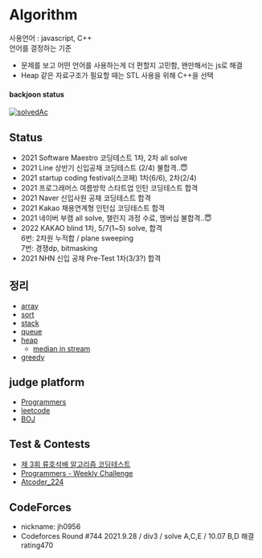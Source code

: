 # Algorithm

사용언어 : javascript, C++<br>
언어를 결정하는 기준<br>
- 문제를 보고 어떤 언어를 사용하는게 더 편할지 고민함, 왠만해서는 js로 해결
- Heap 같은 자료구조가 필요할 때는 STL 사용을 위해 C++을 선택

#### backjoon status
[![solvedAc](http://mazassumnida.wtf/api/v2/generate_badge?boj=jh0956)](https://solved.ac/jh0956)

## Status
- 2021 Software Maestro 코딩테스트 1차, 2차 all solve
- 2021 Line 상반기 신입공채 코딩테스트 (2/4) 불합격..😇
- 2021 startup coding festival(스코페) 1차(6/6), 2차(2/4)
- 2021 프로그래머스 여름방학 스타트업 인턴 코딩테스트 합격
- 2021 Naver 신입사원 공채 코딩테스트 합격
- 2021 Kakao 채용연계형 인턴십 코딩테스트 합격
- 2021 네이버 부캠 all solve, 챌린지 과정 수료, 멤버십 불합격..😇
- 2022 KAKAO blind 1차, 5/7(1~5) solve, 합격<br>
    6번: 2차원 누적합 / plane sweeping<br>
    7번: 경쟁dp, bitmasking
- 2021 NHN 신입 공채 Pre-Test 1차(3/3?) 합격

## 정리
- [array](./Doc/array.md)
- [sort](./Doc/sort.md)
- [stack](./Doc/stack.js)
- [queue](./Doc/queue.js)
- [heap](./Doc/heap.js)
    - <a href="./Doc/medianInStream.md">median in stream</a>
- [greedy](./Doc/greedy.md)

## judge platform
- [Programmers](./programmers.md)
- [leetcode](./leetcode.md)
- [BOJ](./boj.md)

## Test & Contests 
- <a href="./test_contest/제3회_류호석배_알고리즘_코딩테스트.md">제 3회 류호석배 알고리즘 코딩테스트</a>
- <a href="./test_contest/weekly challenge.md">Programmers - Weekly Challenge</a>
- <a href="./test_contest/atcoder_224.md">Atcoder_224</a>

## CodeForces
- nickname: jh0956
- Codeforces Round #744 2021.9.28 / div3 / solve A,C,E / 10.07 B,D 해결 rating470 
